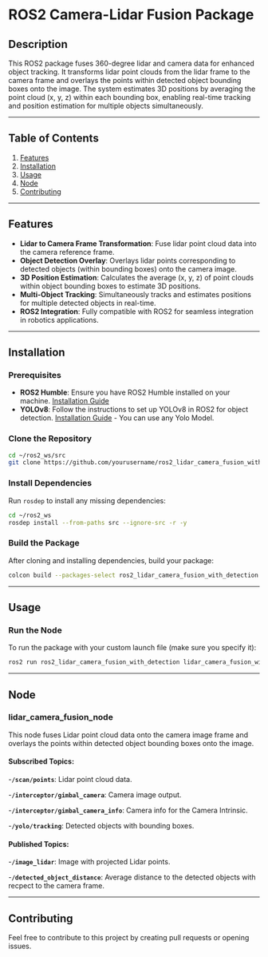 # ROS2 Camera-Lidar Fusion Package

## Description

This ROS2 package fuses 360-degree lidar and camera data for enhanced object tracking. It transforms lidar point clouds from the lidar frame to the camera frame and overlays the points within detected object bounding boxes onto the image. The system estimates 3D positions by averaging the point cloud (x, y, z) within each bounding box, enabling real-time tracking and position estimation for multiple objects simultaneously.

---

## Table of Contents
1. [Features](#features)
2. [Installation](#installation)
3. [Usage](#usage)
4. [Node](#nodes)
5. [Contributing](#contributing)

---

## Features

- **Lidar to Camera Frame Transformation**: Fuse lidar point cloud data into the camera reference frame.
- **Object Detection Overlay**: Overlays lidar points corresponding to detected objects (within bounding boxes) onto the camera image.
- **3D Position Estimation**: Calculates the average (x, y, z) of point clouds within object bounding boxes to estimate 3D positions.
- **Multi-Object Tracking**: Simultaneously tracks and estimates positions for multiple detected objects in real-time.
- **ROS2 Integration**: Fully compatible with ROS2 for seamless integration in robotics applications.
  
---

## Installation

### Prerequisites
- **ROS2 Humble**: Ensure you have ROS2 Humble installed on your machine. [Installation Guide](https://docs.ros.org/en/humble/Installation.html)
- **YOLOv8**: Follow the instructions to set up YOLOv8 in ROS2 for object detection. [Installation Guide](https://github.com/mgonzs13/yolov8_ros) - You can use any Yolo Model.

### Clone the Repository
```bash
cd ~/ros2_ws/src
git clone https://github.com/yourusername/ros2_lidar_camera_fusion_with_detection.git
```
### Install Dependencies
Run `rosdep` to install any missing dependencies:
```bash
cd ~/ros2_ws
rosdep install --from-paths src --ignore-src -r -y
```
### Build the Package
After cloning and installing dependencies, build your package:
```bash
colcon build --packages-select ros2_lidar_camera_fusion_with_detection
```
---

## Usage
### Run the Node
To run the package with your custom launch file (make sure you specify it):
```bash
ros2 run ros2_lidar_camera_fusion_with_detection lidar_camera_fusion_with_detection
```
---

## Node
### lidar_camera_fusion_node
This node fuses Lidar point cloud data onto the camera image frame and overlays the points within detected object bounding boxes onto the image.

#### Subscribed Topics:

-**`/scan/points`**: Lidar point cloud data.

-**`/interceptor/gimbal_camera`**: Camera image output.

-**`/interceptor/gimbal_camera_info`**: Camera info for the Camera Intrinsic.

-**`/yolo/tracking`**: Detected objects with bounding boxes.


#### Published Topics:

-**`/image_lidar`**: Image with projected Lidar points.

-**`/detected_object_distance`**: Average distance to the detected objects with recpect to the camera frame.

---
## Contributing

Feel free to contribute to this project by creating pull requests or opening issues.
